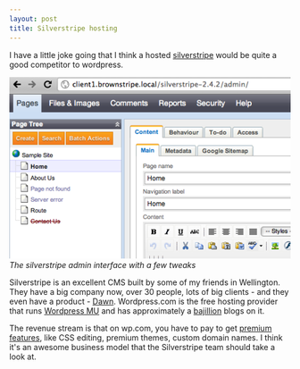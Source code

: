```yaml
---
layout: post
title: Silverstripe hosting
---
```


I have a little joke going that I think a hosted [silverstripe](http://silverstripe.com/) would be quite a good competitor to wordpress.

<img src="/images/brownstripe.png" />
<cite>The silverstripe admin interface with a few tweaks</cite>

Silverstripe is an excellent CMS built by some of my friends in Wellington. They have a big company now, over 30 people, lots of big clients - and they even have a product - [Dawn](http://silverstripe.com/dawn/). Wordpress.com is the free hosting provider that runs [Wordpress MU](http://mu.wordpress.org/) and has approximately a [bajillion](http://ma.tt/2010/09/msn-spaces-closing-becomes-wp-com/#comments) blogs on it.

The revenue stream is that on wp.com, you have to pay to get [premium features](http://en.wordpress.com/products/), like CSS editing, premium themes, custom domain names. I think it's an awesome business model that the Silverstripe team should take a look at.
